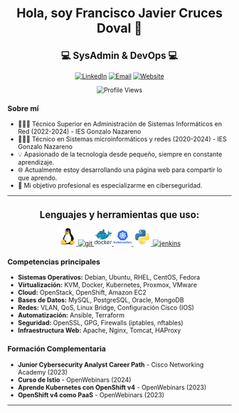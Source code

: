 <h1 align="center"><b> Hola, soy Francisco Javier Cruces Doval 🏐 </b></h1>

<h2 align="center"><b> 💻 SysAdmin & DevOps 💻 </b></h2>

<p align="center">
  <a href="https://www.linkedin.com/in/javiercd/">
    <img alt="LinkedIn" title="LinkedIn" src="https://img.shields.io/badge/-LinkedIn-0A66C2?style=for-the-badge&logo=LinkedIn&logoColor=white"/></a>
  <a href="mailto:javierasping@gmail.com">
    <img alt="Email" title="Email" src="https://img.shields.io/badge/-Email-D14836?style=for-the-badge&logo=gmail&logoColor=white"/></a>
  <a href="https://www.javiercd.es/">
    <img alt="Website" title="Website" src="https://img.shields.io/badge/-Website-000000?style=for-the-badge&logo=About.me&logoColor=white"/></a>
</p>

<p align="center">
  <img src="https://komarev.com/ghpvc/?username=javiercd&label=Eres%20el%20visitante%20Nº&color=0e75b6&style=for-the-badge" alt="Profile Views"/>
</p>

### Sobre mí

- 👨🏻‍💻 Técnico Superior en Administración de Sistemas Informáticos en Red (2022-2024) - IES Gonzalo Nazareno
- 👨🏻‍💻 Técnico en Sistemas microinformáticos y redes (2020-2024) - IES Gonzalo Nazareno    
- 💡 Apasionado de la tecnología desde pequeño, siempre en constante aprendizaje.  
- 🌐 Actualmente estoy desarrollando una página web para compartir lo que aprendo.  
- 🎯 Mi objetivo profesional es especializarme en ciberseguridad.  

---

<h2 align="center">
  <b>Lenguajes y herramientas que uso:</b>
</h2>

<p align="center">
  <a href="https://www.linux.org/" target="_blank">
    <img src="https://raw.githubusercontent.com/devicons/devicon/master/icons/linux/linux-original.svg" alt="linux" width="40" height="40"/>
  </a>
  <a href="https://git-scm.com/" target="_blank">
    <img src="https://www.vectorlogo.zone/logos/git-scm/git-scm-icon.svg" alt="git" width="40" height="40"/>
  </a>
  <a href="https://www.docker.com/" target="_blank">
    <img src="https://raw.githubusercontent.com/devicons/devicon/master/icons/docker/docker-original-wordmark.svg" alt="docker" width="40" height="40"/>
  </a>
  <a href="https://kubernetes.io/" target="_blank">
    <img src="https://raw.githubusercontent.com/devicons/devicon/master/icons/kubernetes/kubernetes-plain-wordmark.svg" alt="kubernetes" width="40" height="40"/>
  </a>
  <a href="https://www.python.org" target="_blank">
    <img src="https://raw.githubusercontent.com/devicons/devicon/master/icons/python/python-original.svg" alt="python" width="40" height="40"/> 
  </a>
  <a href="https://www.jenkins.io/" target="_blank">
    <img src="https://www.vectorlogo.zone/logos/jenkins/jenkins-icon.svg" alt="jenkins" width="40" height="40"/>
  </a>
</p>

### Competencias principales
- **Sistemas Operativos:** Debian, Ubuntu, RHEL, CentOS, Fedora  
- **Virtualización:** KVM, Docker, Kubernetes, Proxmox, VMware  
- **Cloud:** OpenStack, OpenShift, Amazon EC2  
- **Bases de Datos:** MySQL, PostgreSQL, Oracle, MongoDB  
- **Redes:** VLAN, QoS, Linux Bridge, Configuración Cisco (IOS)  
- **Automatización:** Ansible, Terraform  
- **Seguridad:** OpenSSL, GPG, Firewalls (iptables, nftables)  
- **Infraestructura Web:** Apache, Nginx, Tomcat, HAProxy  

### Formación Complementaria
- **Junior Cybersecurity Analyst Career Path** - Cisco Networking Academy (2023)  
- **Curso de Istio** - OpenWebinars (2024)  
- **Aprende Kubernetes con OpenShift v4** - OpenWebinars (2023)  
- **OpenShift v4 como PaaS** - OpenWebinars (2023)  

---

